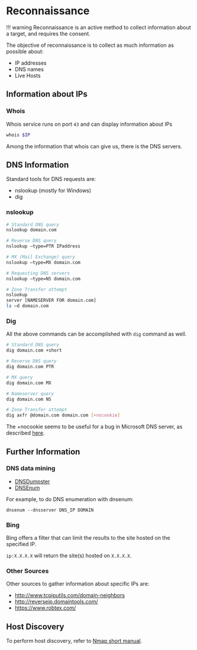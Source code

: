 # Reconnaissance

!!! warning
    Reconnaissance is an active method to collect information about a target, and requires the
    consent.
    
The objective of reconnaissance is to collect as much information as possible about:

* IP addresses
* DNS names
* Live Hosts


## Information about IPs

### Whois

Whois service runs on port `43` and can display information about IPs

```bash
whois $IP
```

Among the information that whois can give us, there is the DNS servers.

## DNS Information

Standard tools for DNS requests are:

* nslookup (mostly for Windows)
* dig

### nslookup

```bash
# Standard DNS query
nslookup domain.com

# Reverse DNS query
nslookup –type=PTR IPaddress

# MX (Mail Exchange) query
nslookup –type=MX domain.com

# Requesting DNS servers
nslookup –type=NS domain.com

# Zone Transfer attempt
nslookup
server [NAMESERVER FOR domain.com]
ls –d domain.com
```

### Dig

All the above commands can be accomplished with `dig` command as well.

```bash
# Standard DNS query
dig domain.com +short

# Reverse DNS query
dig domain.com PTR

# MX query
dig domain.com MX

# Nameserver query
dig domain.com NS

# Zone Transfer attempt
dig axfr @domain.com domain.com [+nocookie]
```

The +nocookie seems to be useful for a bug in Microsoft DNS server, as described [here](https://kevinlocke.name/bits/2017/01/20/formerr-from-microsoft-dns-server-for-dig/).


## Further Information

### DNS data mining

* [DNSDumpster](https://dnsdumpster.com)
* [DNSEnum](https://github.com/fwaeytens/dnsenum)

For example, to do DNS enumeration with dnsenum:

```
dnsenum --dnsserver DNS_IP DOMAIN
```

### Bing

Bing offers a filter that can limit the results to the site hosted on the specified IP.

`ip:X.X.X.X` will return the site(s) hosted on `X.X.X.X`.

### Other Sources

Other sources to gather information about specific IPs are:

* http://www.tcpiputils.com/domain-neighbors
* http://reverseip.domaintools.com/
* https://www.robtex.com/

## Host Discovery

To perform host discovery, refer to [Nmap short manual](../Scanning_Enumeration/nmap.md).






